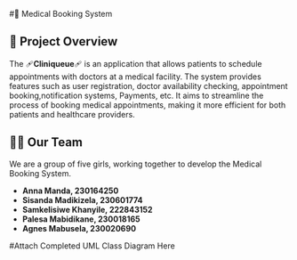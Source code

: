 #🏥 Medical Booking System

## 💉 **Project Overview**

The 🩹**Cliniqueue**🩹 is an application that allows patients to schedule appointments with doctors at a medical facility. The system provides features such as user registration, doctor availability checking, appointment booking,notification systems, Payments, etc. It aims to streamline the process of booking medical appointments, making it more efficient for both patients and healthcare providers.

## 👩‍💻 **Our Team**
We are a group of five girls, working together to develop the Medical Booking System. 

- **Anna Manda, 230164250** 
- **Sisanda Madikizela, 230601774**
- **Samkelisiwe Khanyile, 222843152** 
- **Palesa Mabidikane, 230018165** 
- **Agnes Mabusela, 230020690** 

#Attach Completed UML Class Diagram Here
